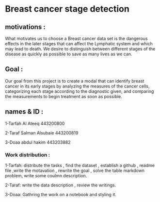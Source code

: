 # Breast cancer stage detection
## motivations :
What motivates us to choose a Breast cancer data set is the dangerous effects in the later stages that can affect the Lymphatic system and which may lead to death. We desire to distinguish between different stages of the disease as quickly as possible to save as many lives as we can.
## Goal :
Our goal from this project is to create a modal that can identify breast cancer in its early stages by analyzing the measures of the cancer cells, categorizing each stage according to the diagnostic given, and comparing the measurements to begin treatment as soon as possible.

## names & ID : 
1-Tarfah Al Ateeq 443200800

2-Taraf Salman Alsubaie 443200819

3-Doaa abdul hakim  443203882
### Work distribution :
1-Tarfah: distribute the tasks , find the dataset , establish a github , readme file ,write the motavation , rewrite the goal , solve the table markdown problem, write some coulmn description.

2-Taraf: write the data description , review the writings.

3-Doaa: Gathring the work on a notebook and styling it.
